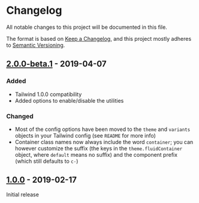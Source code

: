 # Changelog

All notable changes to this project will be documented in this file.

The format is based on [Keep a Changelog](https://keepachangelog.com/en/1.0.0/),
and this project mostly adheres to [Semantic Versioning](https://semver.org/spec/v2.0.0.html).

## [2.0.0-beta.1] - 2019-04-07

### Added
- Tailwind 1.0.0 compatibility
- Added options to enable/disable the utilities

### Changed
- Most of the config options have been moved to the `theme` and `variants` objects in your Tailwind config (see `README` for more info)
- Container class names now always include the word `container`; you can however customize the suffix (the keys in the `theme.fluidContainer` object, where `default` means no suffix) and the component prefix (which still defaults to `c-`)

## [1.0.0] - 2019-02-17

Initial release

[Unreleased]: https://github.com/benface/tailwindcss-fluid-container/compare/v2.0.0-beta.1...HEAD
[2.0.0-beta.1]: https://github.com/benface/tailwindcss-fluid-container/compare/v1.0.0...v2.0.0-beta.1
[1.0.0]: https://github.com/benface/tailwindcss-fluid-container/releases/tag/v1.0.0
